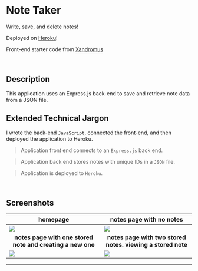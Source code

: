 #  Note Taker 

Write, save, and delete notes! 

Deployed on [Heroku][1]! 

Front-end starter code from [Xandromus][2]

<br>

## Description
This application uses an Express.js back-end to save and retrieve note data from a JSON file.

## Extended Technical Jargon
I wrote the back-end `JavaScript`, connected the front-end, and then deployed the application to Heroku.

> Application front end connects to an `Express.js` back end.

> Application back end stores notes with unique IDs in a `JSON` file.

> Application is deployed to `Heroku`.

<br>


## Screenshots
|<center><b>homepage</b>|<center><b>notes page with no notes</b>|
-|-
![][3]|![][4]
|<center><b>notes page with one stored note and creating a new one</b>|<center><b>notes page with two stored notes. viewing a stored note</b>|
![][5]|![][6]

___

[1]:https://young-harbor-02832.herokuapp.com
[2]:https://github.com/coding-boot-camp/miniature-eureka
[3]:https://raw.githubusercontent.com/its-jefe/Note-Taker/main/images/1.png
[4]:https://raw.githubusercontent.com/its-jefe/Note-Taker/main/images/2.png
[5]:https://raw.githubusercontent.com/its-jefe/Note-Taker/main/images/3.png
[6]:https://raw.githubusercontent.com/its-jefe/Note-Taker/main/images/4.png
